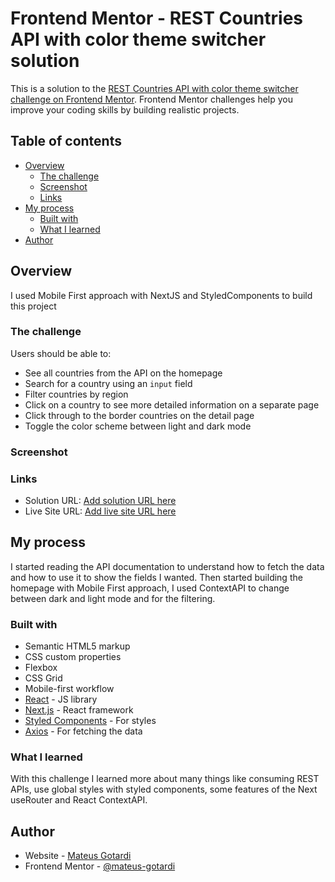 # Frontend Mentor - REST Countries API with color theme switcher solution

This is a solution to the [REST Countries API with color theme switcher challenge on Frontend Mentor](https://www.frontendmentor.io/challenges/rest-countries-api-with-color-theme-switcher-5cacc469fec04111f7b848ca). Frontend Mentor challenges help you improve your coding skills by building realistic projects. 

## Table of contents

- [Overview](#overview)
  - [The challenge](#the-challenge)
  - [Screenshot](#screenshot)
  - [Links](#links)
- [My process](#my-process)
  - [Built with](#built-with)
  - [What I learned](#what-i-learned)
- [Author](#author)


## Overview
I used Mobile First approach with NextJS and StyledComponents to build this project
### The challenge

Users should be able to:

- See all countries from the API on the homepage
- Search for a country using an `input` field
- Filter countries by region
- Click on a country to see more detailed information on a separate page
- Click through to the border countries on the detail page
- Toggle the color scheme between light and dark mode

### Screenshot



### Links

- Solution URL: [Add solution URL here](https://your-solution-url.com)
- Live Site URL: [Add live site URL here](https://your-live-site-url.com)

## My process
I started reading the API documentation to understand how to fetch the data and how to use it to show the fields I wanted.
Then started building the homepage with Mobile First approach, I used ContextAPI to change between dark and light mode and for the filtering.
### Built with

- Semantic HTML5 markup
- CSS custom properties
- Flexbox
- CSS Grid
- Mobile-first workflow
- [React](https://reactjs.org/) - JS library
- [Next.js](https://nextjs.org/) - React framework
- [Styled Components](https://styled-components.com/) - For styles
- [Axios](https://axios-http.com/ptbr/docs/intro) - For fetching the data

### What I learned
With this challenge I learned more about many things like consuming REST APIs, use global styles with styled components, some features of the Next useRouter and React ContextAPI.

## Author

- Website - [Mateus Gotardi](https://mateusgotardi.vercel.app)
- Frontend Mentor - [@mateus-gotardi](https://www.frontendmentor.io/profile/mateus-gotardi)

